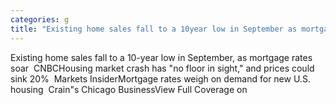 ```yaml
---
categories: g
title: "Existing home sales fall to a 10year low in September as mortgage rates soar  CNBC"
---
```

Existing home sales fall to a 10-year low in September, as mortgage rates soar&nbsp;&nbsp;CNBCHousing market crash has "no floor in sight," and prices could sink 20%&nbsp;&nbsp;Markets InsiderMortgage rates weigh on demand for new U.S. housing&nbsp;&nbsp;Crain"s Chicago BusinessView Full Coverage on